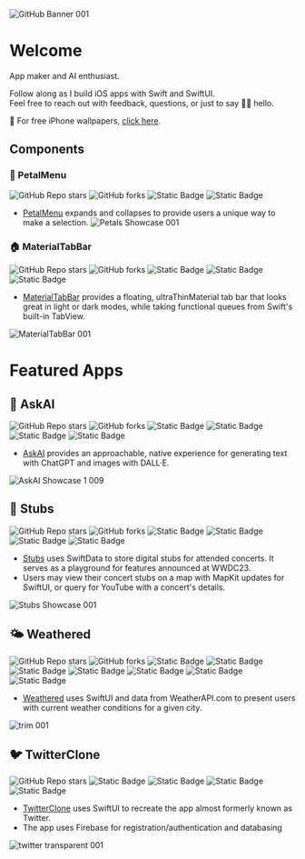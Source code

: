![‎GitHub Banner ‎001](https://github.com/bodhichristian/bodhichristian/assets/110639779/384b6b4c-2493-4975-985a-66110e115167)
# Welcome

App maker and AI enthusiast.

Follow along as I build iOS apps with Swift and SwiftUI.  
Feel free to reach out with feedback, questions, or just to say 👋🏼 hello.  

📲 For free iPhone wallpapers, [click here](https://bit.ly/bodhiwallpapers).

## Components

### 🌼 PetalMenu
![GitHub Repo stars](https://img.shields.io/github/stars/bodhichristian/PetalMenu)
![GitHub forks](https://img.shields.io/github/forks/bodhichristian/PetalMenu)
![Static Badge](https://img.shields.io/badge/Swift-orange)
![Static Badge](https://img.shields.io/badge/SwiftUI-orange)

* [PetalMenu](https://github.com/bodhichristian/PetalMenu) expands and collapses to provide users a unique way to make a selection.
![Petals Showcase 001](https://github.com/bodhichristian/bodhichristian/assets/110639779/e238838b-a826-479f-81df-55c8ef35453e)

### 🏠 MaterialTabBar
![GitHub Repo stars](https://img.shields.io/github/stars/bodhichristian/MaterialTabBar)
![GitHub forks](https://img.shields.io/github/forks/bodhichristian/MaterialTabBar)
![Static Badge](https://img.shields.io/badge/Swift-orange)
![Static Badge](https://img.shields.io/badge/SwiftUI-orange)
![Static Badge](https://img.shields.io/badge/iOS_17-orange)

* [MaterialTabBar](https://github.com/bodhichristian/MaterialTabBar) provides a floating, ultraThinMaterial tab bar that looks great in light or dark modes, while taking functional queues from Swift's built-in TabView.
  
![MaterialTabBar 001](https://github.com/bodhichristian/bodhichristian/assets/110639779/af08768a-5ec6-489f-8a87-83bbc7cf57c7)

# Featured Apps
## 📱 AskAI 
![GitHub Repo stars](https://img.shields.io/github/stars/bodhichristian/askai)
![GitHub forks](https://img.shields.io/github/forks/bodhichristian/askai)
![Static Badge](https://img.shields.io/badge/Swift-orange)
![Static Badge](https://img.shields.io/badge/SwiftUI-orange)
![Static Badge](https://img.shields.io/badge/OpenAI_API-gray)
![Static Badge](https://img.shields.io/badge/MVVM-gray)


* [AskAI](https://github.com/bodhichristian/AskAI) provides an approachable, native experience for generating text with ChatGPT and images with DALL·E.
  
![‎AskAI Showcase 1 ‎009](https://github.com/bodhichristian/bodhichristian/assets/110639779/f38119cb-1e72-4799-8aa0-491085697c46)

## 🎫 Stubs
![GitHub Repo stars](https://img.shields.io/github/stars/bodhichristian/stubs)
![GitHub forks](https://img.shields.io/github/forks/bodhichristian/stubs)
![Static Badge](https://img.shields.io/badge/Swift-orange)
![Static Badge](https://img.shields.io/badge/SwiftUI-orange)
![Static Badge](https://img.shields.io/badge/SwiftData-orange)
![Static Badge](https://img.shields.io/badge/MapKit-green)

* [Stubs](https://github.com/bodhichristian/Stubs) uses SwiftData to store digital stubs for attended concerts. It serves as a playground for features announced at WWDC23.
* Users may view their concert stubs on a map with MapKit updates for SwiftUI, or query for YouTube with a concert's details.

![Stubs Showcase 001](https://github.com/bodhichristian/bodhichristian/assets/110639779/20f55bf6-8b21-429b-a0b9-512f5f18ea95)


## 🌤️ Weathered 
![GitHub Repo stars](https://img.shields.io/github/stars/bodhichristian/weathered)
![GitHub forks](https://img.shields.io/github/forks/bodhichristian/weathered)
![Static Badge](https://img.shields.io/badge/Swift-orange)
![Static Badge](https://img.shields.io/badge/SwiftUI-orange)
![Static Badge](https://img.shields.io/badge/SwiftData-orange)
![Static Badge](https://img.shields.io/badge/MapKit-green)
![Static Badge](https://img.shields.io/badge/CoreLocation-blue)
![Static Badge](https://img.shields.io/badge/WeatherAPI-gray)
![Static Badge](https://img.shields.io/badge/MVVM-gray)

* [Weathered](https://github.com/bodhichristian/Weathered) uses SwiftUI and data from WeatherAPI.com to present users with current weather conditions for a given city.
   
![trim 001](https://github.com/bodhichristian/bodhichristian/assets/110639779/f535c4ad-3dc3-45f9-a67e-5aaa299ca452)


## 🐦 TwitterClone 
![GitHub Repo stars](https://img.shields.io/github/stars/bodhichristian/twitterclone)
![Static Badge](https://img.shields.io/badge/Swift-orange)
![Static Badge](https://img.shields.io/badge/SwiftUI-orange)
![Static Badge](https://img.shields.io/badge/Firebase-red)
![Static Badge](https://img.shields.io/badge/MVVM-gray)

* [TwitterClone](https://github.com/bodhichristian/TwitterClone) uses SwiftUI to recreate the app almost formerly known as Twitter.
* The app uses Firebase for registration/authentication and databasing
  
![‎twitter transparent ‎001](https://github.com/bodhichristian/bodhichristian/assets/110639779/ed91fe22-a9ab-4243-a1ff-70f543a1439f)





